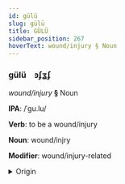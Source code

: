 ```yaml
---
id: gülü
slug: gülü
title: GÜLÜ
sidebar_position: 267
hoverText: wound/injury § Noun
---
```


### gülü&emsp;<span kind="abugida">ꜿʄʓʄ</span>

*wound/injury* **§** Noun

**IPA**: /ˈgu.lu/

**Verb**: to be a wound/injury

**Noun**: wound/injry

**Modifier**: wound/injury-related

<details>
    <summary>Origin</summary>
    Songhay guuru [guːɾu]<br/>
    <em>Nilo-Saharan Language Family</em>
</details>
